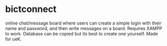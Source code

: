 # bictconnect
online chat/message board where users can create a simple login with their name and password, and then write messages on a board.
Requires XAMPP to work. Database can be copied but its best to create one yourself.
Made for ueK. 
